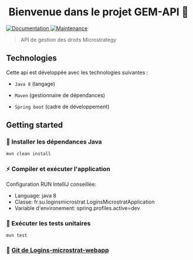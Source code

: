 
<h1 align="center">Bienvenue dans le projet GEM-API 👋</h1>
<p>
   <a href="https://drive.google.com/drive/folders/1krxPG_vGvxiRhR2XOCjS0G2nQg5qzMTD" target="_blank">
    <img alt="Documentation" src="https://img.shields.io/badge/documentation-yes-brightgreen.svg" />
  </a>
  <a href="https://github.com/ugieiris/sira-reclamations-api/graphs/commit-activity" target="_blank">
    <img alt="Maintenance" src="https://img.shields.io/badge/Maintained%3F-yes-green.svg" />
  </a>
</p>

> API de gestion des droits Microstrategy

## Technologies

Cette api est développée avec les technologies suivantes :

- `Java 8` (langage)

- `Maven` (gestionnaire de dépendances)

- `Spring boot`  (cadre de développement)

## Getting started

### 💾 Installer les dépendances Java
```
mvn clean install
```

### ⚡️ Compiler et exécuter l'application
Configuration RUN IntelliJ conseillée:
- Language: java 8
- Classe: fr.su.loginsmicrostrat.LoginsMicrostratApplication
- Variable d'environement: spring.profiles.active=dev


### 🧪 Exécuter les tests unitaires

```
mvn test
```

### 🎨 [Git de Logins-microstrat-webapp](https://github.com/ugieiris/logins-microstrat-webapp)
